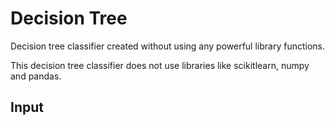 # Decision Tree
Decision tree classifier created without using any powerful library functions.

This decision tree classifier does not use libraries like scikitlearn, numpy and pandas. 

## Input
